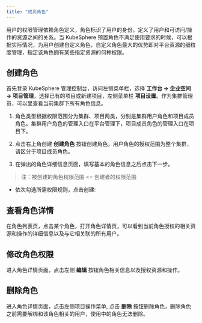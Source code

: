 ```yaml
---
title: "成员角色"
---
```


用户的权限管理依赖角色定义，角色标识了用户的身份，定义了用户和可访问/操作的资源之间的关系。当 KubeSphere 预置角色不满足使用要求的时候，可以根据实际情况，为用户创建自定义角色，自定义角色最大的优势即对平台资源的细粒度管理，指定该角色拥有某些指定资源的何种权限。

## 创建角色  

首先登录 KubeSphere 管理控制台，访问左侧菜单栏，选择 **工作台 → 企业空间 → 项目管理**，选择已有的项目或新建项目，左侧菜单栏 **项目设置**。作为集群管理员，可以里查看当前集群下所有角色信息。  

1. 角色类型根据权限范围分为集群、项目两类，分别是集群用户角色和项目成员角色。集群用户角色的管理入口在平台管理下，项目成员角色的管理入口在项目下。

2. 点击右上角创建 **创建角色** 按钮创建角色。用户角色的授权范围为整个集群，请区分于项目成员角色。

3. 在弹出的角色详细信息页面，填写基本的角色信息之后点击下一步。

> 注：被创建的角色权限范围 <= 创建者的权限范围


* 依次勾选所需权限规则，点击创建:


## 查看角色详情  

在角色列表页，点击某个角色，打开角色详情页，可以看到当前角色授权的相关资源和操作的详细信息以及与它相关联的所有用户。


## 修改角色权限  

进入角色详情页面，点击左侧 **编辑** 按钮角色相关信息以及授权资源和操作。


## 删除角色  

进入角色详情页面，点击左侧项目操作菜单, 点击 **删除** 按钮删除角色，删除角色之前需要解绑和该角色相关的用户，使用中的角色无法删除。

